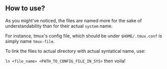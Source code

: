 ## How to use?


As you might've noticed, the files are named more for the sake of understandability than for their actual `system` name.

For instance, tmux's config file, which should be under `$HOME/.tmux.conf` is simply name `tmux-file`.

To link the files to actual directory with actual syntatical name, use:

`ln <file_name> <PATH_TO_CONFIG_FILE_IN_SYS>` then voila!
